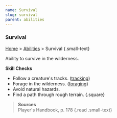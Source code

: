 ```yaml
---
name: Survival
slug: survival
parent: abilities
---
```

### Survival
[Home](dm-operations-center) > [Abilities](abilities) > Survival {.small-text}

Ability to survive in the wilderness.

**Skill Checks**<br/>
- Follow a creature's tracks. ([tracking](tracking))
- Forage in the wilderness. ([foraging](foraging)) 
- Avoid natural hazards.
- Find a path through rough terrain.
{.square}

> **Sources** <br/>
> Player's Handbook, p. 178
{.read .small-text}


